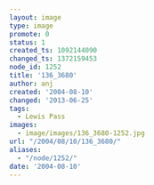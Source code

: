 ```yaml
---
layout: image
type: image
promote: 0
status: 1
created_ts: 1092144090
changed_ts: 1372159453
node_id: 1252
title: '136_3680'
author: anj
created: '2004-08-10'
changed: '2013-06-25'
tags:
  - Lewis Pass
images:
  - image/images/136_3680-1252.jpg
url: "/2004/08/10/136_3680/"
aliases:
  - "/node/1252/"
date: '2004-08-10'
---
```


